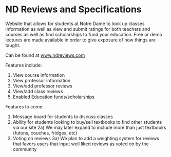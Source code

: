 # ND Reviews and Specifications
Website that allows for students at Notre Dame to look up classes information as well as view and submit ratings for both teachers and courses as well as find scholarships to fund your education. Free or demo lectures are made available in order to give exposure of how things are taught. 

Can be found at www.ndreviews.com

Features include:
  1) View course information
  2) View professor information
  3) View/add professor reviews
  4) View/add class reviews
  5) Enabled Education funds/scholarships


Features to come:
  1) Message board for students to discuss classes
  2) Ability for students looking to buy/sell textbooks to find other students via our site
      2a) We may later expand to include more than just textbooks (futons, couches, fridges, etc)
  3) Voting on reviews
      3a) We plan to add a weighting system for reviews that favors users that input well liked reviews as voted on by the community


